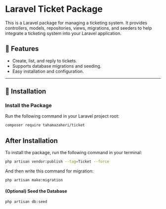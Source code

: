 # Laravel Ticket Package

This is a Laravel package for managing a ticketing system. It provides controllers, models, repositories, views, migrations, and seeders to help integrate a ticketing system into your Laravel application.

## 📌 Features
- Create, list, and reply to tickets.
- Supports database migrations and seeding.
- Easy installation and configuration.

---

## 🚀 Installation

###  Install the Package
Run the following command in your Laravel project root:
```bash
composer require tahamazaheri/ticket
```
## After Installation


To install the package, run the following command in your terminal:

```bash
php artisan vendor:publish --tag=Ticket --force
```
And then write this command for migration:
```bash
php artisan make:migration
```
#### (Optional) Seed the Database
```bash
php artisan db:seed
```
